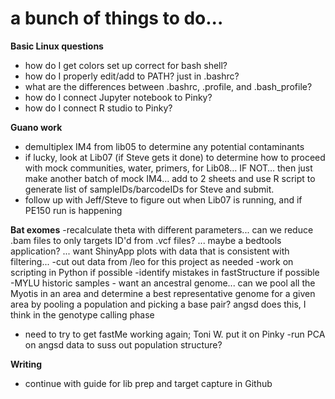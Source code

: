 # a bunch of things to do...
**Basic Linux questions**
- how do I get colors set up correct for bash shell?
- how do I properly edit/add to PATH? just in .bashrc?
- what are the differences between .bashrc, .profile, and .bash_profile?
- how do I connect Jupyter notebook to Pinky?
- how do I connect R studio to Pinky?


**Guano work**
- demultiplex IM4 from lib05 to determine any potential contaminants  
- if lucky, look at Lib07 (if Steve gets it done) to determine how to proceed with mock communities, water, primers, for Lib08… IF NOT… then just make another batch of mock IM4… add to 2 sheets and use R script to generate list of sampleIDs/barcodeIDs for Steve and submit.  
- follow up with Jeff/Steve to figure out when Lib07 is running, and if PE150 run is happening

**Bat exomes**
-recalculate theta with different parameters... can we reduce .bam files to only targets ID'd from .vcf files? ... maybe a bedtools application? ... want ShinyApp plots with data that is consistent with filtering...
-cut out data from /leo for this project as needed
-work on scripting in Python if possible
-identify mistakes in fastStructure if possible
-MYLU historic samples - want an ancestral genome... can we pool all the Myotis in an area and determine a best representative genome for a given area by pooling a population and picking a base pair? angsd does this, I think in the genotype calling phase
- need to try to get fastMe working again; Toni W. put it on Pinky
-run PCA on angsd data to suss out population structure?


**Writing**
- continue with guide for lib prep and target capture in Github 
